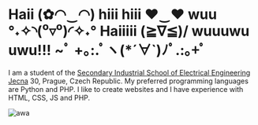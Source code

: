 # Haii (✿◠‿◠)  hiii hiii ♥‿♥  wuu °˖✧◝(⁰▿⁰)◜✧˖°  Haiiiii (≧∇≦)/  wuuuwu uwu!!!  ~ﾟ +｡:.ﾟヽ(*´∀`)ﾉﾟ.:｡+ﾟ 
I am a student of the [Secondary Industrial School of Electrical Engineering Jecna](https://www.spsejecna.cz/) 30, Prague, Czech Republic.
My preferred programming languages are Python and PHP.
I like to create websites and I have experience with HTML, CSS, JS and PHP.


![awa](https://user-images.githubusercontent.com/77515050/230142564-d16e17bb-8331-4ab8-ac12-c7c12afb72c3.gif)
